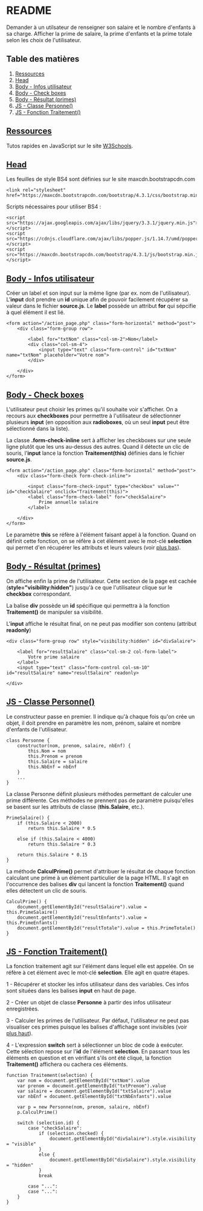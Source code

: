 # README

Demander à un utilsateur de renseigner son salaire et le nombre d'enfants à sa charge. Afficher la prime de salaire, la prime d'enfants et la prime totale selon les choix de l'utilisateur.

## Table des matières

1. [Ressources](#ressources)
2. [Head](#head)
3. [Body - Infos utilisateur](#infos)
4. [Body - Check boxes](#boxes)
5. [Body - Résultat (primes)](#resultat)
6. [JS - Classe Personne()](#personne)
7. [JS - Fonction Traitement()](#traitement)

## <a href="ressources">Ressources</a>

Tutos rapides en JavaScript sur le site <a href="https://www.w3schools.com/js/default.asp">W3Schools</a>.

## <a href="head">Head</a>

Les feuilles de style BS4 sont définies sur le site maxcdn.bootstrapcdn.com

    <link rel="stylesheet" href="https://maxcdn.bootstrapcdn.com/bootstrap/4.3.1/css/bootstrap.min.css">

Scripts nécessaires pour utiliser BS4 :

    <script src="https://ajax.googleapis.com/ajax/libs/jquery/3.3.1/jquery.min.js"></script>
    <script src="https://cdnjs.cloudflare.com/ajax/libs/popper.js/1.14.7/umd/popper.min.js"></script>
    <script src="https://maxcdn.bootstrapcdn.com/bootstrap/4.3.1/js/bootstrap.min.js"></script>

## <a href="infos">Body - Infos utilisateur</a>

Créer un label et son input sur la même ligne (par ex. nom de l'utilisateur). L'**input** doit prendre un **id** unique afin de pouvoir facilement récupérer sa valeur dans le fichier **source.js**. Le **label** possède un attribut **for** qui sépcifie à quel élément il est lié.

    <form action="/action_page.php" class="form-horizontal" method="post">
        <div class="form-group row">

            <label for="txtNom" class="col-sm-2">Nom</label>
            <div class="col-sm-4">
                <input type="text" class="form-control" id="txtNom" name="txtNom" placeholder="Votre nom">
            </div>

        </div>
    </form>

## <a href="boxes">Body - Check boxes</a>

L'utilisateur peut choisir les primes qu'il souhaite voir s'afficher. On a recours aux **checkboxes** pour permettre à l'utilisateur de sélectionner plusieurs **input** (en opposition aux **radioboxes**, où un seul **input** peut être sélectionné dans la liste).

La classe **.form-check-inline** sert à afficher les checkboxes sur une seule ligne plutôt que les uns au-dessus des autres. Quand il détecte un clic de souris, l'**input** lance la fonction **Traitement(this)** définies dans le fichier **source.js**.

    <form action="/action_page.php" class="form-horizontal" method="post">
        <div class="form-check form-check-inline">

            <input class="form-check-input" type="checkbox" value="" id="checkSalaire" onclick="Traitement(this)">
            <label class="form-check-label" for="checkSalaire">
                Prime annuelle salaire
            </label>

        </div>
    </form>

Le paramètre **this** se réfère à l'élément faisant appel à la fonction. Quand on définit cette fonction, on se réfère à cet élément avec le mot-clé **selection** qui permet d'en récupérer les attributs et leurs valeurs (voir [plus bas](#traitement)).

## <a href="resultat">Body - Résultat (primes)</a>

On affiche enfin la prime de l'utilisateur. Cette section de la page est cachée (**style="visibility:hidden"**) jusqu'à ce que l'utilisateur clique sur le **checkbox** correspondant.

La balise **div** possède un **id** spécifique qui permettra à la fonction **Traitement()** de manipuler sa visibilité.

L'**input** affiche le résultat final, on ne peut pas modifier son contenu (attribut **readonly**)

    <div class="form-group row" style="visibility:hidden" id="divSalaire">

        <label for="resultSalaire" class="col-sm-2 col-form-label">
            Votre prime salaire
        </label>
        <input type="text" class="form-control col-sm-10" id="resultSalaire" name="resultSalaire" readonly>

    </div>

## <a href="personne">JS - Classe Personne()</a>

Le constructeur passe en premier. Il indique qu'à chaque fois qu'on crée un objet, il doit prendre en paramètre les nom, prénom, salaire et nombre d'enfants de l'utilisateur.

    class Personne {
        constructor(nom, prenom, salaire, nbEnf) {
            this.Nom = nom
            this.Prenom = prenom
            this.Salaire = salaire
            this.NbEnf = nbEnf
        }
        ...
    }

La classe Personne définit plusieurs méthodes permettant de calculer une prime différente. Ces méthodes ne prennent pas de paramètre puisqu'elles se basent sur les attributs de classe (**this.Salaire**, etc.).

    PrimeSalaire() {
        if (this.Salaire < 2000)
            return this.Salaire * 0.5
        
        else if (this.Salaire < 4000)
            return this.Salaire * 0.3
        
        return this.Salaire * 0.15
    }

La méthode **CalculPrime()** permet d'attribuer le résultat de chaque fonction calculant une prime à un élément particulier de la page HTML. Il s'agit en l'occurrence des balises **div** qui lancent la fonction **Traitement()** quand elles détectent un clic de souris.

    CalculPrime() {
        document.getElementById("resultSalaire").value = this.PrimeSalaire()
        document.getElementById("resultEnfants").value = this.PrimeEnfants()
        document.getElementById("resultTotale").value = this.PrimeTotale()
    }

## <a href="traitement">JS - Fonction Traitement()</a>

La fonction traitement agit sur l'élément dans lequel elle est appelée. On se réfère à cet élément avec le mot-clé **selection**. Elle agit en quatre étapes.

1 - Récupérer et stocker les infos utilisateur dans des variables. Ces infos sont situées dans les balises **input** en haut de page. 

2 - Créer un objet de classe **Personne** à partir des infos utilisateur enregistrées.

3 - Calculer les primes de l'utilisateur. Par défaut, l'utilisateur ne peut pas visualiser ces primes puisque les balises d'affichage sont invisibles (voir [plus haut](#resultat)).

4 - L'expression **switch** sert à sélectionner un bloc de code à exécuter. Cette sélection repose sur l'**id** de l'élément **selection**. En passant tous les éléments en question et en vérifiant s'ils ont été cliqué, la fonction **Traitement()** affichera ou cachera ces éléments.

    function Traitement(selection) {
        var nom = document.getElementById("txtNom").value
        var prenom = document.getElementById("txtPrenom").value
        var salaire = document.getElementById("txtSalaire").value
        var nbEnf = document.getElementById("txtNbEnfants").value

        var p = new Personne(nom, prenom, salaire, nbEnf)
        p.CalculPrime()

        switch (selection.id) {
            case "checkSalaire":
                if (selection.checked) {
                    document.getElementById("divSalaire").style.visibility = "visible"
                }
                else {
                    document.getElementById("divSalaire").style.visibility = "hidden"
                }
                break

            case "...":
            case "...":
        }
    }
